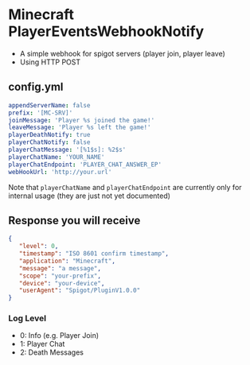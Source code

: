 # Minecraft PlayerEventsWebhookNotify
- A simple webhook for spigot servers (player join, player leave)
- Using HTTP POST

## config.yml
```yaml
appendServerName: false
prefix: '[MC-SRV]'
joinMessage: 'Player %s joined the game!'
leaveMessage: 'Player %s left the game!'
playerDeathNotify: true
playerChatNotify: false
playerChatMessage: '[%1$s]: %2$s'
playerChatName: 'YOUR_NAME'
playerChatEndpoint: 'PLAYER_CHAT_ANSWER_EP'
webHookUrl: 'http://your.url'
```

Note that `playerChatName` and `playerChatEndpoint` are currently only for internal usage (they are just not yet documented)

## Response you will receive
```json
{
   "level": 0,
   "timestamp": "ISO 8601 confirm timestamp",
   "application": "Minecraft",
   "message": "a message",
   "scope": "your-prefix",
   "device": "your-device",
   "userAgent": "Spigot/PluginV1.0.0"   
}
```
### Log Level
- 0: Info (e.g. Player Join)
- 1: Player Chat
- 2: Death Messages
